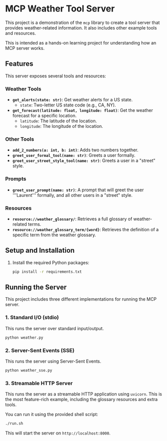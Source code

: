 # MCP Weather Tool Server

This project is a demonstration of the `mcp` library to create a tool server that provides weather-related information. It also includes other example tools and resources.

This is intended as a hands-on learning project for understanding how an MCP server works.

## Features

This server exposes several tools and resources:

### Weather Tools

*   **`get_alerts(state: str)`**: Get weather alerts for a US state.
    *   `state`: Two-letter US state code (e.g., CA, NY).
*   **`get_forecast(latitude: float, longitude: float)`**: Get the weather forecast for a specific location.
    *   `latitude`: The latitude of the location.
    *   `longitude`: The longitude of the location.

### Other Tools

*   **`add_2_numbers(a: int, b: int)`**: Adds two numbers together.
*   **`greet_user_formal_tool(name: str)`**: Greets a user formally.
*   **`greet_user_street_style_tool(name: str)`**: Greets a user in a "street" style.

### Prompts

*   **`greet_user_prompt(name: str)`**: A prompt that will greet the user '''Laurent''' formally, and all other users in a "street" style.

### Resources

*   **`resource://weather_glossary/`**: Retrieves a full glossary of weather-related terms.
*   **`resource://weather_glossary_term/{word}`**: Retrieves the definition of a specific term from the weather glossary.

## Setup and Installation

1.  Install the required Python packages:

    ```bash
    pip install -r requirements.txt
    ```

## Running the Server

This project includes three different implementations for running the MCP server.

### 1. Standard I/O (stdio)

This runs the server over standard input/output.

```bash
python weather.py
```

### 2. Server-Sent Events (SSE)

This runs the server using Server-Sent Events.

```bash
python weather_sse.py
```

### 3. Streamable HTTP Server

This runs the server as a streamable HTTP application using `uvicorn`. This is the most feature-rich example, including the glossary resources and extra tools.

You can run it using the provided shell script:

```bash
./run.sh
```

This will start the server on `http://localhost:8000`.
